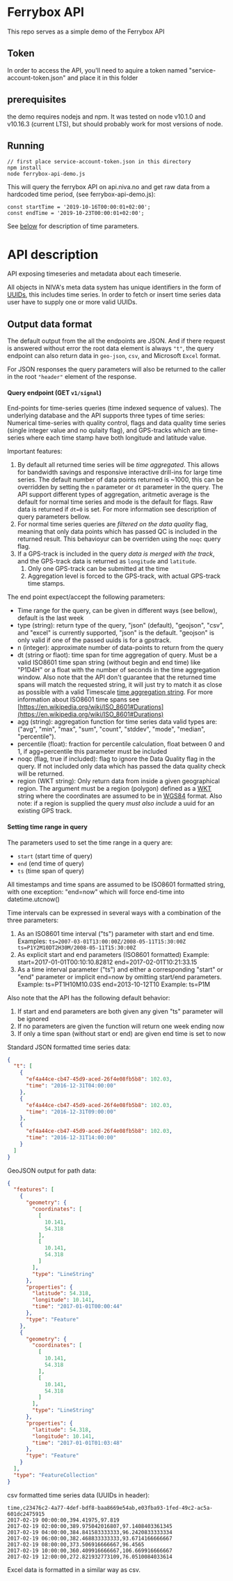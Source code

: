 # Ferrybox API

This repo serves as a simple demo of the Ferrybox API

## Token

In order to access the API, you'll need to aquire a token named "service-account-token.json" and place it in this folder

## prerequisites

the demo requires nodejs and npm. It was tested on node v10.1.0 and v10.16.3 (current LTS), but should probably work for most versions of node.

## Running

```
// first place service-account-token.json in this directory
npm install
node ferrybox-api-demo.js
```

This will query the ferrybox API on api.niva.no and get raw data from a hardcoded time period, (see ferrybox-api-demo.js):

```
const startTime = '2019-10-16T00:00:01+02:00';
const endTime = '2019-10-23T00:00:01+02:00';
```

See [below](#setting-time-range-in-query) for description of time parameters. 


# API description
API exposing timeseries and metadata about each timeserie.
 
All objects in NIVA's meta data system has unique identifiers in the form
of [UUIDs](https://en.wikipedia.org/wiki/Universally_unique_identifier),
this includes time series. In order to fetch or insert time series data 
user have to supply one or more valid UUIDs.

## Output data format
The default output from the all the endpoints are JSON.
And if there request is answered without error the root data element is always `"t"`,
the query endpoint can also return data in `geo-json`, `csv`, and Microsoft `Excel` format.

For JSON responses the query parameters will also be returned to the caller in the root `"header"`
element of the response.

#### Query endpoint (GET `v1/signal`)
End-points for time-series queries (time indexed sequence of values). The underlying database and the
API supports three types of time series: Numerical time-series with quality control, flags and data quality
time series (single integer value and no qulaity flag), and GPS-tracks which are time-series where each
time stamp have both longitude and latitude value.

Important features:
1. By default all returned time series will be _time aggregated_.
   This allows for bandwidth savings and responsive interactive drill-ins
   for large time series. The default number of data points returned is ~1000,
   this can be overridden by setting the `n` parameter or `dt` parameter in
   the query.
   The API support different types of aggregation, aritmetic average is the
   default for normal time series and mode is the default for flags.
   Raw data is returned if `dt=0` is set.
   For more information see description of query parameters bellow.
1. For normal time series queries are _filtered on the data quality_ flag,
   meaning that only data points which has passed QC is included in the
   returned result. This behavioyur can be overriden using the `noqc` query
   flag.
1. If a GPS-track is included in the query _data is merged with the track_,
   and the GPS-track data is returned as `longitude` and `latitude`.
     1. Only one GPS-track can be submitted at the time
     1. Aggregation level is forced to the GPS-track, with actual
        GPS-track time stamps.


The end point expect/accept the following parameters:
* Time range for the query, can be given in different ways (see bellow), default is the last week
* type (string): return type of the query, "json" (default), "geojson", "csv", and "excel" is currently supported,
"json" is the default. "geojson" is only valid if one of the passed uuids is for a gpstrack.
* n (integer): approximate number of data-points to return from the query
* dt (string or flaot): time span for time aggregation of query. Must be a valid ISO8601 time span string
  (without begin and end time) like "P1D4H" or a float with the number of seconds in the time
  aggregation window.
  Also note that the API don't guarantee that the returned time spans will match the requested string, it will just try to
  match it as close as possible with a valid Timescale [time aggregation string](http://docs.timescale.com/latest/api#select).
  For more information about ISO8601 time spans see [https://en.wikipedia.org/wiki/ISO_8601#Durations](https://en.wikipedia.org/wiki/ISO_8601#Durations)
* agg (string): aggregation function for time series data valid types are:
  ("avg", "min", "max", "sum", "count", "stddev", "mode", "median", "percentile").
* percentile (float): fraction for percentile calculation, float between 0 and 1,
  if agg=percentile this parameter must be included
* noqc (flag, true if included): flag to ignore the Data Quality flag in the query. If not included only data which has passed
  the data quality check will be returned. 
* region (WKT string): Only return data from inside a given geographical region.
  The argument must be a region (polygon) defined as a
  [WKT](https://en.wikipedia.org/wiki/Well-known_text) string where the
  coordinates are assumed to be in [WGS84](https://en.wikipedia.org/wiki/World_Geodetic_System)
  format.
  Also note: if a region is supplied the query _must also include_ a uuid for an existing GPS track.

#### Setting time range in query
The parameters used to set the time range in a query are:
* `start` (start time of query)
* `end` (end time of query)
* `ts` (time span of query)

All timestamps and time spans are assumed to be ISO8601 formatted string, with
one exception: "end=now" which will force end-time into datetime.utcnow()
 
Time intervals can be expressed in several ways with a combination of the three parameters:
1. As an ISO8601 time interval ("ts") parameter with start and end time. Examples: `ts=2007-03-01T13:00:00Z/2008-05-11T15:30:00Z
                 ts=P1Y2M10DT2H30M/2008-05-11T15:30:00Z`
2. As explicit start and end parameters (ISO8601 formatted)
       Example: start=2017-01-01T00:10:10.82812
                end=2017-02-01T10:21:33.15
3. As a time interval parameter ("ts") and either a corresponding
       "start" or "end" parameter or implicit end=now by omitting 
       start/end parameters.
       Example: ts=PT1H10M10.03S
                end=2013-10-12T10
       Example: ts=P1M

Also note that the API has the following default behavior:
1. If start and end parameters are both given any given "ts" parameter will be ignored 
2. If no parameters are given the function will return one week ending now
3. If only a time span (without start or end) are given end time is set to now


Standard JSON formatted time series data:
```json
{
  "t": [
    {
      "ef4a44ce-cb47-45d9-aced-26f4e08fb5b8": 102.03, 
      "time": "2016-12-31T04:00:00"
    }, 
    {
      "ef4a44ce-cb47-45d9-aced-26f4e08fb5b8": 102.03, 
      "time": "2016-12-31T09:00:00"
    }, 
    {
      "ef4a44ce-cb47-45d9-aced-26f4e08fb5b8": 102.03, 
      "time": "2016-12-31T14:00:00"
    }
  ]
}
```

GeoJSON output for path data:
```json
{
  "features": [
    {
      "geometry": {
        "coordinates": [
          [
            10.141, 
            54.318
          ], 
          [
            10.141, 
            54.318
          ]
        ], 
        "type": "LineString"
      }, 
      "properties": {
        "latitude": 54.318, 
        "longitude": 10.141, 
        "time": "2017-01-01T00:00:44"
      }, 
      "type": "Feature"
    }, 
    {
      "geometry": {
        "coordinates": [
          [
            10.141, 
            54.318
          ], 
          [
            10.141, 
            54.318
          ]
        ], 
        "type": "LineString"
      }, 
      "properties": {
        "latitude": 54.318, 
        "longitude": 10.141, 
        "time": "2017-01-01T01:03:48"
      }, 
      "type": "Feature"
    } 
  ], 
  "type": "FeatureCollection"
}
```

csv formatted time series data (UUIDs in header):
```csv
time,c23476c2-4a77-4def-bdf8-baa8669e54ab,e03fba93-1fed-49c2-ac5a-601dc2475915
2017-02-19 00:00:00,394.41975,97.819
2017-02-19 02:00:00,389.975042016807,97.1408403361345
2017-02-19 04:00:00,384.841583333333,96.2420833333334
2017-02-19 06:00:00,382.468833333333,93.6714166666667
2017-02-19 08:00:00,373.506916666667,96.4565
2017-02-19 10:00:00,360.409916666667,106.669916666667
2017-02-19 12:00:00,272.821932773109,76.0510084033614
```
Excel data is formatted in a similar way as csv.